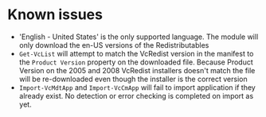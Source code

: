 # Known issues

* 'English - United States' is the only supported language. The module will only download the en-US versions of the Redistributables
* `Get-VcList` will attempt to match the VcRedist version in the manifest to the `Product Version` property on the downloaded file. Because Product Version on the 2005 and 2008 VcRedist installers doesn't match the file will be re-downloaded even though the installer is the correct version
* `Import-VcMdtApp` and `Import-VcCmApp` will fail to import application if they already exist. No detection or error checking is completed on import as yet.
